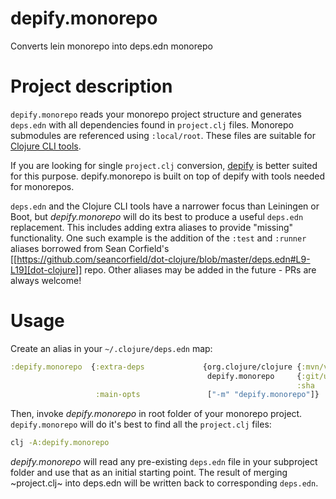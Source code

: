 # depify.monorepo
Converts lein monorepo into deps.edn monorepo


# Project description

`depify.monorepo` reads your monorepo project structure and generates `deps.edn` with all 
dependencies found in `project.clj` files. Monorepo submodules are referenced using `:local/root`.
These files are suitable for [Clojure CLI tools](https://clojure.org/guides/deps_and_cli]).

If you are looking for single `project.clj` conversion, [depify](https://github.com/hagmonk/depify) 
is better suited for this purpose. depify.monorepo is built on top of depify with 
tools needed for monorepos.

`deps.edn` and the Clojure CLI tools have a narrower focus than Leiningen or
Boot, but *depify.monorepo* will do its best to produce a useful `deps.edn` replacement.
This includes adding extra aliases to provide "missing" functionality. One such
example is the addition of the `:test` and `:runner` aliases borrowed from Sean
Corfield's [[https://github.com/seancorfield/dot-clojure/blob/master/deps.edn#L9-L19][dot-clojure]] repo. Other aliases may be added in the future - PRs are
always welcome!

# Usage

Create an alias in your `~/.clojure/deps.edn` map:

```clojure
:depify.monorepo  {:extra-deps             {org.clojure/clojure {:mvn/version "1.9.0"}
                                            depify.monorepo     {:git/url "https://github.com/hagmonk/depify"
                                                                :sha     "04329744872890711dbba8939a16e9987dd33bb3"}}
                   :main-opts               ["-m" "depify.monorepo"]}
```

Then, invoke *depify.monorepo* in root folder of your monorepo project. `depify.monorepo` will do it's 
best to find all the `project.clj` files:

```bash
clj -A:depify.monorepo
```

*depify.monorepo* will read any pre-existing `deps.edn` file in your subproject folder and use
that as an initial starting point. The result of merging ~project.clj~ into
deps.edn will be written back to corresponding `deps.edn`.
